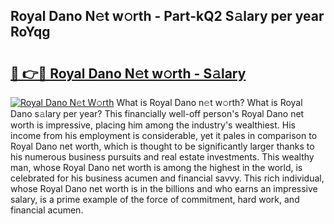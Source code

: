 ## Royal Dano N𝚎t w𝚘rth - Part-kQ2 S𝚊lary per year RoYqg

# <h2><a href="http://gc1ihq.nevu.top/?p=Royal+Dano">🔗 👉🔴 Royal Dano N𝚎t w𝚘rth - S𝚊lary</a></h2>

[![Royal Dano N𝚎t W𝚘rth](https://i.imgur.com/Oavwk0R.jpeg)](http://gc1ihq.nevu.top/?p=Royal+Dano)
What is Royal Dano n𝚎t w𝚘rth? What is Royal Dano s𝚊lary per year?
This financially well-off person's Royal Dano net worth is impressive, placing him among the industry's wealthiest. His income from his employment is considerable, yet it pales in comparison to Royal Dano net worth, which is thought to be significantly larger thanks to his numerous business pursuits and real estate investments. This wealthy man, whose Royal Dano net worth is among the highest in the world, is celebrated for his business acumen and financial savvy. This rich individual, whose Royal Dano net worth is in the billions and who earns an impressive salary, is a prime example of the force of commitment, hard work, and financial acumen.
